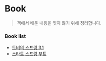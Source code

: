# Book
> 책에서 배운 내용을 잊지 않기 위해 정리합니다.

### Book list

* [토비의 스프링 3.1](tobyspring/contents.md)
* [스타트 스프링 부트](startspringboot/contents.md)
